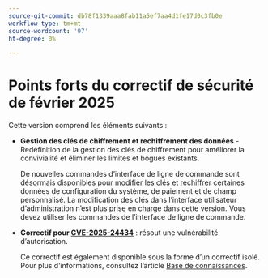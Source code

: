 ```yaml
---
source-git-commit: db78f1339aaa8fab11a5ef7aa4d1fe17d0c3fb0e
workflow-type: tm+mt
source-wordcount: '97'
ht-degree: 0%

---
```

# Points forts du correctif de sécurité de février 2025

Cette version comprend les éléments suivants :

* **Gestion des clés de chiffrement et rechiffrement des données** - Redéfinition de la gestion des clés de chiffrement pour améliorer la convivialité et éliminer les limites et bogues existants.<!-- AC-12679 -->

  De nouvelles commandes d’interface de ligne de commande sont désormais disponibles pour [modifier](https://experienceleague.adobe.com/en/docs/commerce-admin/systems/security/encryption-key) les clés et [rechiffrer](https://developer.adobe.com/commerce/php/development/security/data-encryption/) certaines données de configuration du système, de paiement et de champ personnalisé. La modification des clés dans l’interface utilisateur d’administration n’est plus prise en charge dans cette version. Vous devez utiliser les commandes de l’interface de ligne de commande.

* **Correctif pour [CVE-2025-24434](https://nvd.nist.gov/vuln/detail/CVE-2025-24434)** : résout une vulnérabilité d’autorisation.

  Ce correctif est également disponible sous la forme d’un correctif isolé. Pour plus d’informations, consultez l’article [Base de connaissances](https://experienceleague.adobe.com/en/docs/commerce-knowledge-base/kb/troubleshooting/known-issues-patches-attached/security-update-available-for-adobe-commerce-apsb25-08). <!-- AC-12755 -->
